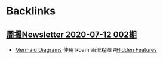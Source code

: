 
# Backlinks
## [周报Newsletter 2020-07-12 002期](<周报Newsletter 2020-07-12 002期.md>)
- [Mermaid Diagrams](https://roamresearch.com/#/app/help/page/kw78QlSZ6) 使用 Roam 画流程图 #[Hidden Features](<Hidden Features.md>)

